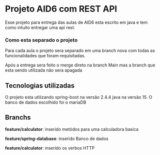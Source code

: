 # Projeto AID6 com REST API

<p>Esse projeto para entrega das aulas de AID6 esta escrito em java e tem como intuito entregar uma api rest.</p>

### Como esta separado o projeto

<p>Para cada aula o projeto sera separado em uma branch nova com todas as funcionalidades que foram requisitadas.</p>
<p>Após a entrega sera feito o merge direto na branch Main mas a branch que esta sendo utilizada não sera apagada</p>

## Tecnologias utilizadas
<p>O projeto esta utilizando spring-boot na versão 2.4.4 java na versão 15. O banco de dados escolhido foi o mariaDB</p>

## Branchs

<p><b>feature/calculator</b>: inserido metódos para uma calculadora basica</p>
<p><b>feature/spring-database</b>: inserido Banco de dados</p>
<p><b>feature/calculator</b>: inserido os verbos HTTP</p>

